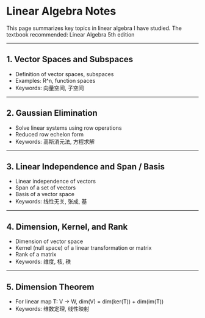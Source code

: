 # Linear Algebra Notes


This page summarizes key topics in linear algebra I have studied.
The textbook recommended: Linear Algebra 5th edition


---

## 1. Vector Spaces and Subspaces
- Definition of vector spaces, subspaces
- Examples: R^n, function spaces
- Keywords: 向量空间, 子空间

---

## 2. Gaussian Elimination
- Solve linear systems using row operations
- Reduced row echelon form
- Keywords: 高斯消元法, 方程求解

---

## 3. Linear Independence and Span / Basis
- Linear independence of vectors
- Span of a set of vectors
- Basis of a vector space
- Keywords: 线性无关, 张成, 基

---

## 4. Dimension, Kernel, and Rank
- Dimension of vector space
- Kernel (null space) of a linear transformation or matrix
- Rank of a matrix
- Keywords: 维度, 核, 秩

---

## 5. Dimension Theorem
- For linear map T: V → W, dim(V) = dim(ker(T)) + dim(im(T))
- Keywords: 维数定理, 线性映射
